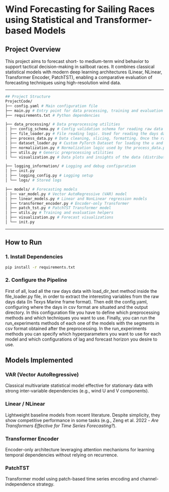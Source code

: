 # Wind Forecasting for Sailing Races using Statistical and Transformer-based Models

## Project Overview

This project aims to forecast short- to medium-term wind behavior to support tactical decision-making in sailboat races. It combines classical statistical models with modern deep learning architectures (Linear, NLinear, Transformer Encoder, PatchTST), enabling a comparative evaluation of forecasting techniques using high-resolution wind data.

---
```bash
## Project Structure
ProjectCode/
├── config.yaml # Main configuration file
├── main.py # Entry point for data processing, training and evaluation
├── requirements.txt # Python dependencies

├── data_processing/ # Data preprocessing utilities
│ ├── config_schema.py # Config validation schema for reading raw data
│ ├── file_loader.py # File reading logic. Used for reading the days data in Texys Marine frame format. It's used to obtain the main variables of the raw days data, obtaining wind speed, wind direction, u and v components, latitude and longitude...
│ ├── process_data.py # Data cleaning, slicing, formatting. Once the raw data is readed, the days in csv format are preprocessed
│ ├── dataset_loader.py # Custom PyTorch Dataset for loading the u and v components of the segments
│ ├── normalization.py # Normalization logic used by the process_data.py file
│ ├── utils.py # Generic preprocessing utilities 
│ └── visualization.py # Data plots and insights of the data (distribution plots, evolution plots, computing adfuller tests...)

├── logging_information/ # Logging and debug configuration
│ ├── init.py
│ ├── logging_config.py # Logging setup
│ └── logs/ # Stored logs

├── models/ # Forecasting models
│ ├── var_model.py # Vector AutoRegressive (VAR) model
│ ├── linear_models.py # Linear and NonLinear regression models
│ ├── transformer_encoder.py # Encoder-only Transformer
│ ├── patch_tst.py # PatchTST Transformer model
│ ├── utils.py # Training and evaluation helpers
│ ├── visualization.py # Forecast visualizations
│ └── init.py
```

---

## How to Run

### 1. Install Dependencies

```bash
pip install -r requirements.txt
```

### 2. Configure the Pipeline
First of all, load all the raw days data with load_dir_text method inside the file_loader.py file, in order to extract the interesting variables from the raw days data (In Texys Marine frame format). Then edit the config.yaml, configuring where the days in csv format are situated and the output directory. In this configuration file you have to define which preprocessing methods and which techniques you want to use. Finally, you can run the run_experiments methods of each one of the models with the segments in csv format obtained after the preprocessing. In the run_experiments methods you can specify which hyperparameters you want to use for each model and which configurations of lag and forecast horizon you desire to use.

## Models Implemented
### VAR (Vector AutoRegressive)
Classical multivariate statistical model effective for stationary data with strong inter-variable dependencies (e.g., wind U and V components).

### Linear / NLinear
Lightweight baseline models from recent literature. Despite simplicity, they show competitive performance in some tasks (e.g., Zeng et al. 2022 - *Are Transformers Effective for Time Series Forecasting?*).

### Transformer Encoder
Encoder-only architecture leveraging attention mechanisms for learning temporal dependencies without relying on recurrence.

### PatchTST
Transformer model using patch-based time series encoding and channel-independence strategy.

